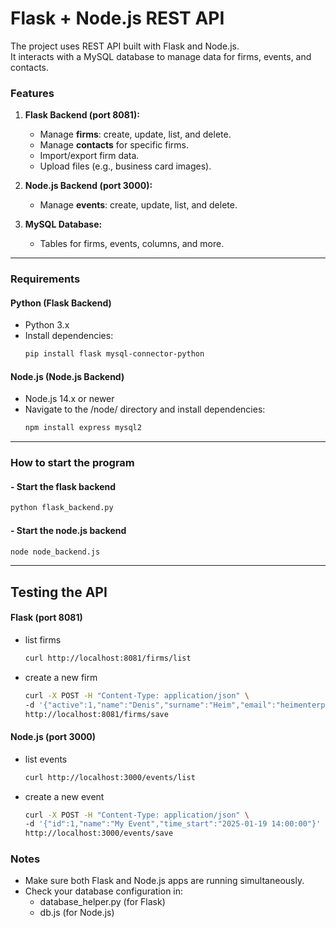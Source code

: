 # Flask + Node.js REST API

The project uses REST API built with Flask and Node.js.  
It interacts with a MySQL database to manage data for firms, events, and contacts.

### Features

1. **Flask Backend (port 8081):**
   - Manage **firms**: create, update, list, and delete.
   - Manage **contacts** for specific firms.
   - Import/export firm data.
   - Upload files (e.g., business card images).

2. **Node.js Backend (port 3000):**
   - Manage **events**: create, update, list, and delete.

3. **MySQL Database:**
   - Tables for firms, events, columns, and more.
---
### Requirements

#### Python (Flask Backend)
- Python 3.x
- Install dependencies:
  ```bash
  pip install flask mysql-connector-python
#### Node.js (Node.js Backend)
- Node.js 14.x or newer
- Navigate to the /node/ directory and install dependencies:
  ```bash
  npm install express mysql2
---

### How to start the program

#### - Start the flask backend
  ```bash
  python flask_backend.py
  ```
#### - Start the node.js backend
  ```bash
  node node_backend.js
  ```
---

## Testing the API

#### Flask (port 8081)

- list firms
  ```bash
  curl http://localhost:8081/firms/list
  ```

- create a new firm
  ```bash
  curl -X POST -H "Content-Type: application/json" \
  -d '{"active":1,"name":"Denis","surname":"Heim","email":"heimenterprise@support.com"}' \
  http://localhost:8081/firms/save
  ```

#### Node.js (port 3000)

- list events
  ```bash
  curl http://localhost:3000/events/list
  ```

- create a new event
  ```bash
  curl -X POST -H "Content-Type: application/json" \
  -d '{"id":1,"name":"My Event","time_start":"2025-01-19 14:00:00"}' \
  http://localhost:3000/events/save
  ```

### Notes

- Make sure both Flask and Node.js apps are running simultaneously.
- Check your database configuration in:
    - database_helper.py (for Flask)
    - db.js (for Node.js)
